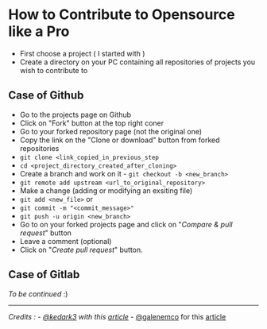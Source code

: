 # How to Contribute to Opensource like a Pro

- First choose a project ( I started with )
- Create a directory on your PC containing all repositories of projects you wish to contribute to

## Case of Github

- Go to the projects page on Github
- Click on "Fork" button at the top right coner
- Go to your forked repository page (not the original one)
- Copy the link on the "Clone or download" button from forked repositories
- `git clone <link_copied_in_previous_step`
- `cd <project_directory_created_after_cloning>`
- Create a branch and work on it - `git checkout -b <new_branch>`
- `git remote add upstream <url_to_original_repository>`
- Make a change (adding or modifying an exsiting file)
- `git add <new_file>` or
- `git commit -m "<commit_message>"`
- `git push -u origin <new_branch>`
- Go to on your forked projects page and click on "*Compare & pull request*" button
- Leave a comment (optional)
- Click on "*Create pull request*" button.

## Case of Gitlab

*To be continued* :)

***

*Credits :
    - [@kedark3](https://github.com/kedark3) with this [article](https://opensource.com/article/19/7/create-pull-request-github?utm_campaign=intrel)*
    - [@galenemco](https://twitter.com/galenemco) for this [article](https://opensource.com/article/19/11/first-open-source-contribution-fork-clone)
